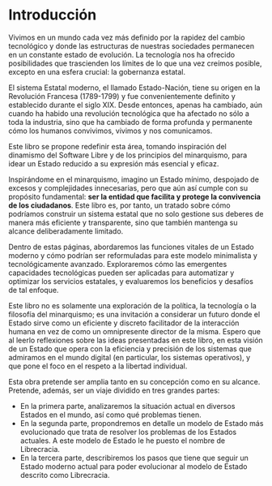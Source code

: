 # Introducción

Vivimos en un mundo cada vez más definido por la rapidez del cambio tecnológico y donde las estructuras de nuestras sociedades permanecen en un constante estado de evolución. La tecnología nos ha ofrecido posibilidades que trascienden los límites de lo que una vez creímos posible, excepto en una esfera crucial: la gobernanza estatal.

El sistema Estatal moderno, el llamado Estado-Nación, tiene su origen en la Revolución Francesa (1789-1799) y fue convenientemente definito y establecido durante el siglo XIX. Desde entonces, apenas ha cambiado, aún cuando ha habido una revolución tecnológica que ha afectado no sólo a toda la industria, sino que ha cambiado de forma profunda y permanente cómo los humanos convivimos, vivimos y nos comunicamos.

Este libro se propone redefinir esta área, tomando inspiración del dinamismo del Software Libre y de los principios del minarquismo, para idear un Estado reducido a su expresión más esencial y eficaz.

Inspirándome en el minarquismo, imagino un Estado mínimo, despojado de excesos y complejidades innecesarias, pero que aún así cumple con su propósito fundamental: **ser la entidad que facilita y protege la convivencia de los ciudadanos**. Este libro es, por tanto, un tratado sobre cómo podríamos construir un sistema estatal que no solo gestione sus deberes de manera más eficiente y transparente, sino que también mantenga su alcance deliberadamente limitado.

Dentro de estas páginas, abordaremos las funciones vitales de un Estado moderno y cómo podrían ser reformuladas para este modelo minimalista y tecnológicamente avanzado. Exploraremos cómo las emergentes capacidades tecnológicas pueden ser aplicadas para automatizar y optimizar los servicios estatales, y evaluaremos los beneficios y desafíos de tal enfoque.

Este libro no es solamente una exploración de la política, la tecnología o la filosofía del minarquismo; es una invitación a considerar un futuro donde el Estado sirve como un eficiente y discreto facilitador de la interacción humana en vez de como un omnipresente director de la misma. Espero que al leerlo reflexiones sobre las ideas presentadas en este libro, en esta visión de un Estado que opera con la eficiencia y precisión de los sistemas que admiramos en el mundo digital (en particular, los sistemas operativos), y que pone el foco en el respeto a la libertad individual.

Esta obra pretende ser amplia tanto en su concepción como en su alcance. Pretende, además, ser un viaje dividido en
tres grandes partes:
- En la primera parte, analizaremos la situación actual en diversos Estados en el mundo, así como qué problemas tienen.
- En la segunda parte, propondremos en detalle un modelo de Estado más evolucionado que trata de resolver los problemas de los Estados actuales. A este modelo de Estado le he puesto el nombre de Librecracia.
- En la tercera parte, describiremos los pasos que tiene que seguir un Estado moderno actual para poder evolucionar al modelo de Estado descrito como Librecracia.
